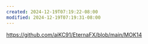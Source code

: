 ```yaml
---
created: 2024-12-19T07:19:22-08:00
modified: 2024-12-19T07:19:31-08:00
---
```


https://github.com/aiKC91/EternaFX/blob/main/MOK14

